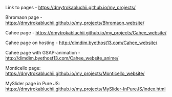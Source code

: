 Link to pages - https://dmytrokabluchii.github.io/my_projects/




Bhromaon page - https://dmytrokabluchii.github.io/my_projects/Bhromaon_website/

Cahee page - https://dmytrokabluchii.github.io/my_projects/Cahee_website/

Cahee page on hosting - http://dimdim.byethost13.com/Cahee_website/

Cahee page with GSAP-animation - http://dimdim.byethost13.com/Cahee_website_anime/

Monticello page: https://dmytrokabluchii.github.io/my_projects/Monticello_website/

MySlider page in Pure JS: https://dmytrokabluchii.github.io/my_projects/MySlider-InPureJS/index.html

